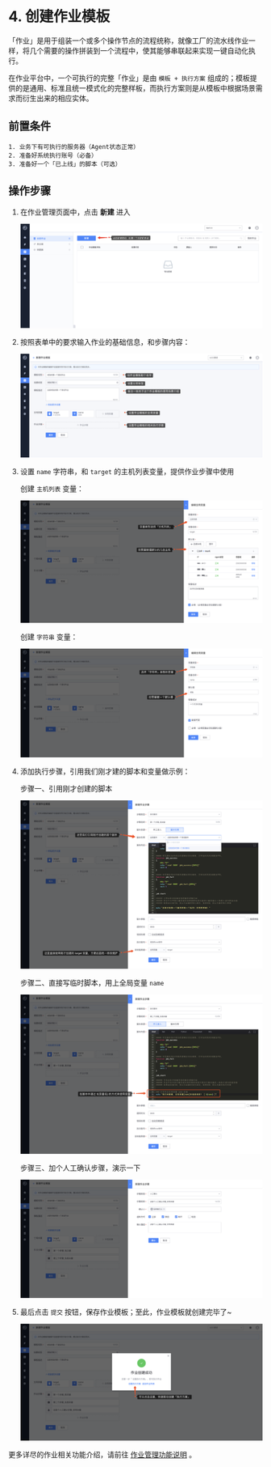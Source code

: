 # 4. 创建作业模板

「作业」是用于组装一个或多个操作节点的流程统称，就像工厂的流水线作业一样，将几个需要的操作拼装到一个流程中，使其能够串联起来实现一键自动化执行。

在作业平台中，一个可执行的完整「作业」是由 `模板 + 执行方案` 组成的；模板提供的是通用、标准且统一模式化的完整样板，而执行方案则是从模板中根据场景需求而衍生出来的相应实体。

## 前置条件

```
1. 业务下有可执行的服务器（Agent状态正常）
2. 准备好系统执行账号（必备）
3. 准备好一个「已上线」的脚本（可选）
```

## 操作步骤

1. 在作业管理页面中，点击 **新建** 进入

   ![image-20200331212349214](media/image-20200331212349214.png)

2. 按照表单中的要求输入作业的基础信息，和步骤内容：

   ![image-20200407170537403](media/image-20200407170537403.png)

3. 设置 `name` 字符串，和 `target` 的主机列表变量，提供作业步骤中使用

   创建 `主机列表` 变量：

   ![image-20200407170400057](media/image-20200407170400057.png)

   创建 `字符串` 变量：

   ![image-20200407170918316](media/image-20200407170918316.png)

4. 添加执行步骤，引用我们刚才建的脚本和变量做示例：

   步骤一、引用刚才创建的脚本

   ![image-20200407164025258](media/image-20200407164025258.png)

   步骤二、直接写临时脚本，用上全局变量 `name`

   ![image-20200407171444377](media/image-20200407171444377.png)

   步骤三、加个人工确认步骤，演示一下

   ![image-20200407171536319](media/image-20200407171536319.png)

5. 最后点击 `提交` 按钮，保存作业模板；至此，作业模板就创建完毕了~

   ![image-20200407171643379](media/image-20200407171643379.png)

更多详尽的作业相关功能介绍，请前往 [作业管理功能说明](../Features/Jobs.md) 。